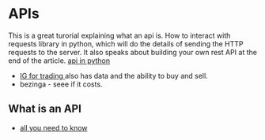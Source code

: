 # APIs

This is a great turorial explaining what an api is. How to interact with requests library in python, which will do the details of sending the HTTP requests to the server. It also speaks about building your own rest API at the end of the article. 
[api in python](https://realpython.com/api-integration-in-python/)


* [IG for trading ](https://labs.ig.com/sample-apps)also has data and the ability to buy and sell.
* bezinga - seee if it costs.


## What is an API
* [all you need to know](https://www.cleo.com/blog/knowledge-base-what-is-an-api)